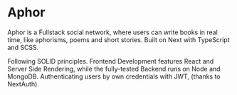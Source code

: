 # Aphor

Aphor is a Fullstack social network, where users can write books in real time, like aphorisms, poems and short stories. Built on Next with TypeScript and SCSS.

Following SOLID principles. Frontend Development features React and Server Side Rendering, while the fully-tested Backend runs on Node and MongoDB. Authenticating users by own credentials with JWT, (thanks to NextAuth).
